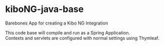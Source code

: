 # kiboNG-java-base
Barebones App for creating a Kibo NG Integration


This code base will compile and run as a Spring Application.  
Contexts and servlets are configured with normal settings using Thymleaf.
